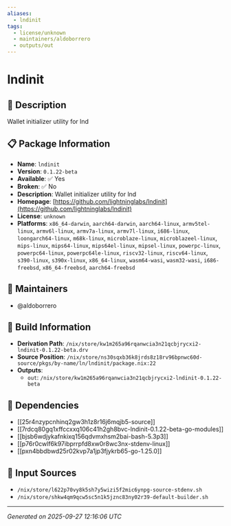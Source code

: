 ```yaml
---
aliases:
  - lndinit
tags:
  - license/unknown
  - maintainers/aldoborrero
  - outputs/out
---
```


# lndinit

## 📝 Description

Wallet initializer utility for lnd

## 📋 Package Information

- **Name**: `lndinit`
- **Version**: `0.1.22-beta`
- **Available**: ✅ Yes
- **Broken**: ✅ No
- **Description**: Wallet initializer utility for lnd
- **Homepage**: [https://github.com/lightninglabs/lndinit](https://github.com/lightninglabs/lndinit)
- **License**: `unknown`
- **Platforms**: `x86_64-darwin`, `aarch64-darwin`, `aarch64-linux`, `armv5tel-linux`, `armv6l-linux`, `armv7a-linux`, `armv7l-linux`, `i686-linux`, `loongarch64-linux`, `m68k-linux`, `microblaze-linux`, `microblazeel-linux`, `mips-linux`, `mips64-linux`, `mips64el-linux`, `mipsel-linux`, `powerpc-linux`, `powerpc64-linux`, `powerpc64le-linux`, `riscv32-linux`, `riscv64-linux`, `s390-linux`, `s390x-linux`, `x86_64-linux`, `wasm64-wasi`, `wasm32-wasi`, `i686-freebsd`, `x86_64-freebsd`, `aarch64-freebsd`
## 👥 Maintainers

- @aldoborrero


## 🔧 Build Information

- **Derivation Path**: `/nix/store/kw1m265a96rqanwcia3n21qcbjrycxi2-lndinit-0.1.22-beta.drv`
- **Source Position**: `/nix/store/ns30sqxb36k8jrds8z18rv96bpnwc60d-source/pkgs/by-name/ln/lndinit/package.nix:22`
- **Outputs**:
  - `out`:  `/nix/store/kw1m265a96rqanwcia3n21qcbjrycxi2-lndinit-0.1.22-beta`

## 🔗 Dependencies

- [[25r4nzypcnhinq2gw3h1z8r16j6mqjb5-source]]
- [[7rdcq80gq1xffccxxq106c41h2gh8bvc-lndinit-0.1.22-beta-go-modules]]
- [[bjsb6wdjykafnkixq156qdvmxhsm2bai-bash-5.3p3]]
- [[p76r0cwlf6k97ibprrpfd8xw0r8wc3nx-stdenv-linux]]
- [[pxn4bbdbwd25r02kvp7a1jp3fjykrb65-go-1.25.0]]

## 📁 Input Sources

- `/nix/store/l622p70vy8k5sh7y5wizi5f2mic6ynpg-source-stdenv.sh`
- `/nix/store/shkw4qm9qcw5sc5n1k5jznc83ny02r39-default-builder.sh`

---
*Generated on 2025-09-27 12:16:06 UTC*
